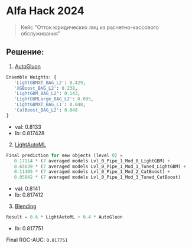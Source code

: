 # Alfa Hack 2024

> Кейс "Отток юридических лиц из расчетно-кассового обслуживания"

## Решение:

1) [AutoGluon](1.%20AutoGluon.ipynb)
```python
Ensemble Weights: {
   'LightGBMXT_BAG_L2': 0.429,
   'XGBoost_BAG_L2': 0.238,
   'LightGBM_BAG_L2': 0.143,
   'LightGBMLarge_BAG_L2': 0.095,
   'LightGBMXT_BAG_L1': 0.048,
   'CatBoost_BAG_L2': 0.048
}
```
  - val: 0.8133
  - lb: 0.817428
2) [LightAutoML](2.%20LightAutoML.ipynb)
```python
Final prediction for new objects (level 0) = 
   0.17114 * (7 averaged models Lvl_0_Pipe_1_Mod_0_LightGBM) +
   0.65639 * (7 averaged models Lvl_0_Pipe_1_Mod_1_Tuned_LightGBM) +
   0.11405 * (7 averaged models Lvl_0_Pipe_1_Mod_2_CatBoost) +
   0.05842 * (7 averaged models Lvl_0_Pipe_1_Mod_3_Tuned_CatBoost) 
```
  - val: 0.8141
  - lb: 0.817412
3) [Blending](3.%20Blending.ipynb)
```python
Result = 0.6 * LightAutoML + 0.4 * AutoGluon
```
  - lb: 0.817751

Final ROC-AUC: `0.817751`
